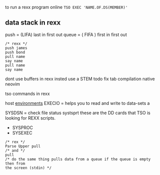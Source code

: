 to run a rexx program online `TSO EXEC 'NAME.OF.DS(MEMBER)'`
## data stack in rexx

push = (LIFA) last in first out
queue = ( FIFA ) first in first out
```rexx
/* rexx */
push james
push bond
pull name
say name
pull name
say name
```

dont use buffers in rexx insted use a STEM
todo fix tab compilation native neovim


tso commands in rexx

host [environments](environments)
EXECIO = helps you to read and write to data-sets a


SYSDSN = check file status
systsprt
these are the DD cards that TSO is looking for REXX scripts.
- SYSPROC
- SYSEXEC


```rexx
/* rex */
Parse Upper pull
/* and */
pull
/* do the same thing pulls data from a queue if the queue is empty then from
the screen (stdin) */
```
